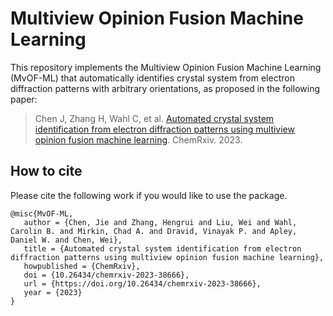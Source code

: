 # Multiview Opinion Fusion Machine Learning

This repository implements the Multiview Opinion Fusion Machine Learning (MvOF-ML) that automatically identifies crystal system from electron diffraction patterns with arbitrary orientations, as proposed in the following paper:
> Chen J, Zhang H, Wahl C, et al. [Automated crystal system identification from electron diffraction patterns using multiview opinion fusion machine learning](https://doi.org/10.26434/chemrxiv-2023-38666). ChemRxiv. 2023.

## How to cite

Please cite the following work if you would like to use the package.
```
@misc{MvOF-ML,
   author = {Chen, Jie and Zhang, Hengrui and Liu, Wei and Wahl, Carolin B. and Mirkin, Chad A. and Dravid, Vinayak P. and Apley, Daniel W. and Chen, Wei},
   title = {Automated crystal system identification from electron diffraction patterns using multiview opinion fusion machine learning},
   howpublished = {ChemRxiv},
   doi = {10.26434/chemrxiv-2023-38666},
   url = {https://doi.org/10.26434/chemrxiv-2023-38666},
   year = {2023}
}
```
